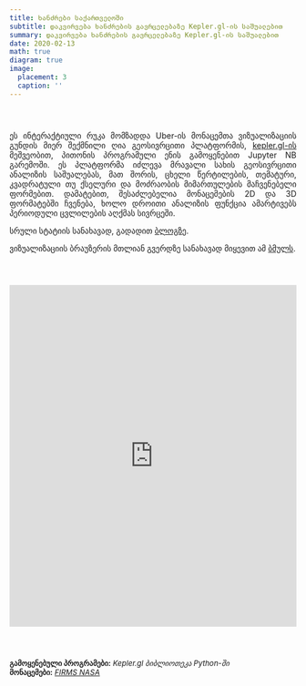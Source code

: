 ```yaml
---
title: ხანძრები საქართველოში
subtitle: დაკვირვება ხანძრების გავრცელებაზე Kepler.gl-ის საშუალებით
summary: დაკვირვება ხანძრების გავრცელებაზე Kepler.gl-ის საშუალებით
date: 2020-02-13
math: true
diagram: true
image:
  placement: 3
  caption: ''
---
```

<style>
  img {
    transition:transform 0.25s ease;
    filter: grayscale(100%);
}
  img:hover {
    filter: grayscale(0);
}

  img:active {
  pointer-events: none;
  -webkit-touch-callout: none
}
</style>
<p style="padding: 0 7em 2em 0;"></p>
<p align="justify">
    ეს ინტერაქტიული რუკა მომზადდა Uber-ის მონაცემთა ვიზუალიზაციის გუნდის მიერ შექმნილი ღია გეოსივრცითი პლატფორმის, <a href="https://kepler.gl/"> kepler.gl-ის </a>მეშვეობით, პითონის პროგრამული ენის გამოყენებით Jupyter NB გარემოში. ეს პლატფორმა იძლევა მრავალი სახის გეოსივრცითი ანალიზის საშუალებას, მათ შორის, ცხელი წერტილების, თემატური, კვადრატული თუ ქსელური და მოძრაობის მიმართულების მაჩვენებელი ფორმებით. დამატებით, შესაძლებელია მონაცემების 2D და 3D ფორმატებში ჩვენება, ხოლო დროითი ანალიზის ფუნქცია ამარტივებს პერიოდული ცვლილების აღქმას სივრცეში.</p>

<p align="justify">
    სრული სტატიის სანახავად, გადადით <a href="https://medium.com/profoundly-seen/georgia-on-fire-972e1349cd5b">ბლოგზე</a>.</p>

<p align="justify">
    ვიზუალიზაციის ბრაუზერის მთლიან გვერდზე სანახავად მიყევით ამ <a href="https://georgiaonfire.github.io/">ბმულს</a>.</p>
<p style="padding: 0 7em 2em 0;"></p>

<iframe src="https://georgiaonfire.github.io/" style="border:0px #ffffff none;" name="myiFrame" scrolling="no" frameborder="1" marginheight="0px" marginwidth="0px" height="600px" width=100% allowfullscreen></iframe>
<p style="padding: 0 7em 2em 0;"></p>

<font size="2">
    <b>გამოყენებული პროგრამები:</b> <i>Kepler.gl ბიბლიოთეკა Python-ში</i>  <br> <b>მონაცემები:</b> <a href="https://data.world/nasa/meteorite-landings"><i>FIRMS NASA</i></a>
</font>